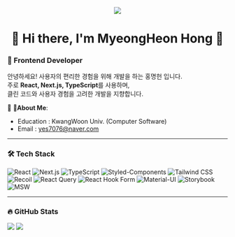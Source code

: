<p align="center">
  <img src="https://readme-typing-svg.herokuapp.com?font=Fira+Code&weight=500&size=28&pause=1000&color=F7A700&center=true&vCenter=true&width=600&lines=Welcome+to+my+GitHub!;Frontend+Developer;Building+great+user+experiences" />
</p>

<h1 align="center">🚀 Hi there, I'm <strong>MyeongHeon Hong</strong> 👋</h1>





### 🚀 Frontend Developer

안녕하세요! 사용자의 편리한 경험을 위해 개발을 하는 홍명헌 입니다.  
주로 **React, Next.js, TypeScript**를 사용하며,  
클린 코드와 사용자 경험을 고려한 개발을 지향합니다.  


📌 **About Me**:  
+ Education : KwangWoon Univ. (Computer Software)
+ Email : yes7076@naver.com


---

### 🛠️ Tech Stack

![React](https://img.shields.io/badge/React-61DAFB?style=flat&logo=react&logoColor=white) 
![Next.js](https://img.shields.io/badge/Next.js-000000?style=flat&logo=nextdotjs&logoColor=white) 
![TypeScript](https://img.shields.io/badge/TypeScript-3178C6?style=flat&logo=typescript&logoColor=white) 
![Styled-Components](https://img.shields.io/badge/StyledComponents-DB7093?style=flat&logo=styled-components&logoColor=white) 
![Tailwind CSS](https://img.shields.io/badge/TailwindCSS-06B6D4?style=flat&logo=tailwindcss&logoColor=white) 
![Recoil](https://img.shields.io/badge/Recoil-3578E5?style=flat&logo=recoil&logoColor=white) 
![React Query](https://img.shields.io/badge/ReactQuery-FF4154?style=flat&logo=reactquery&logoColor=white) 
![React Hook Form](https://img.shields.io/badge/ReactHookForm-EC5990?style=flat&logo=reacthookform&logoColor=white) 
![Material-UI](https://img.shields.io/badge/MUI-007FFF?style=flat&logo=mui&logoColor=white) 
![Storybook](https://img.shields.io/badge/Storybook-FF4785?style=flat&logo=storybook&logoColor=white) 
![MSW](https://img.shields.io/badge/MSW-EF4444?style=flat&logo=data:image/png;base64,iVBORw0KGgoAAAANSUhEUgAAACAAAAAgCAYAAABzenr0AAABLUlEQVR42u2XMU7DMBRF39qSo0IXoE3oE3oEtmkglaBJ6BL6BPrUsvQHcIglISb/pQsQeQ/k)

---

### 🔥 GitHub Stats

<div align="flex">
  <img src="https://github-readme-stats.vercel.app/api?username=myeongheonhong&show_icons=true&theme=tokyonight" />
  <a href="https://solved.ac/yes7076/">
    <img src="http://mazassumnida.wtf/api/v2/generate_badge?boj=yes7076" />
  </a>
</div>

